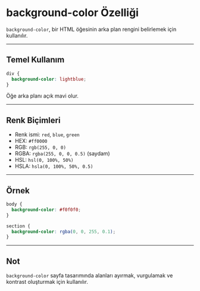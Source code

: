 # background-color Özelliği

`background-color`, bir HTML öğesinin arka plan rengini belirlemek için kullanılır.

---

## Temel Kullanım

```css
div {
  background-color: lightblue;
}
```

Öğe arka planı açık mavi olur.

---

## Renk Biçimleri

- Renk ismi: `red`, `blue`, `green`
- HEX: `#ff0000`
- RGB: `rgb(255, 0, 0)`
- RGBA: `rgba(255, 0, 0, 0.5)` (saydam)
- HSL: `hsl(0, 100%, 50%)`
- HSLA: `hsla(0, 100%, 50%, 0.5)`

---

## Örnek

```css
body {
  background-color: #f0f0f0;
}

section {
  background-color: rgba(0, 0, 255, 0.1);
}
```

---

## Not

`background-color` sayfa tasarımında alanları ayırmak, vurgulamak ve kontrast oluşturmak için kullanılır.
